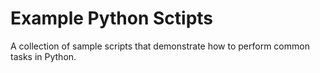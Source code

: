 # Example Python Sctipts
A collection of sample scripts that demonstrate how to perform common tasks in Python.